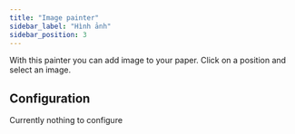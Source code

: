 ```yaml
---
title: "Image painter"
sidebar_label: "Hình ảnh"
sidebar_position: 3
---
```


With this painter you can add image to your paper. Click on a position and select an image.

## Configuration

Currently nothing to configure
